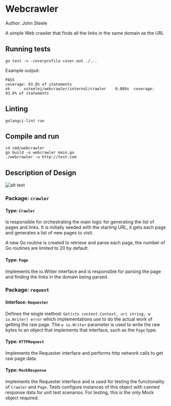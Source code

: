 # Webcrawler
Author: John Steele

A simple Web crawler that finds all the links in the same domain as the URL

## Running tests

```go test -v -coverprofile cover.out ./...```

Example output:

```
PASS
coverage: 93.8% of statements
ok  	xsteelej/webcrawler/internal/crawler	0.088s	coverage: 93.8% of statements
```

## Linting

```golangci-lint run```

## Compile and run
```
cd cmd/webcrawler
go build -o webcrawler main.go
./webcrawler -u http://test.com
```

## Description of Design

![alt text](https://github.com/xsteelej/go_webcrawler/blob/main/docs/diagram.png?raw=true)

### Package: ```crawler```

#### Type: ```Crawler```
Is responsible for orchestrating the main logic for generating the list of pages and links. It is initially seeded with the starting URL, it gets each page and generates a list of new pages to visit.

A new Go routine is created to retrieve and parse each page, the number of Go routines are limited to 20 by default.

#### Type: ```Page```

Implements the io.Writer interface and is responsible for parsing the page and finding the links in the domain being parsed.

### Package: ```request```

#### Interface: ```Requester```
Defines the single method: ```Get(ctx context.Context, uri string, w io.Writer) error``` which implementations use to do the actual work of getting the raw page. The ```w io.Writer``` parameter is used to write the raw bytes to an object that implements that interface, such as the ```Page``` type.

#### Type: ```HTTPRequest```
Implements the Requester interface and performs http network calls to get raw page data.

#### Type: ```MockResponse```
Implements the Requester interface and is used for testing the functionality of ```Crawler``` and ```Page```. Tests configure instances of this object with canned response data for unit test scenarios. For testing, this is the only Mock object required.
